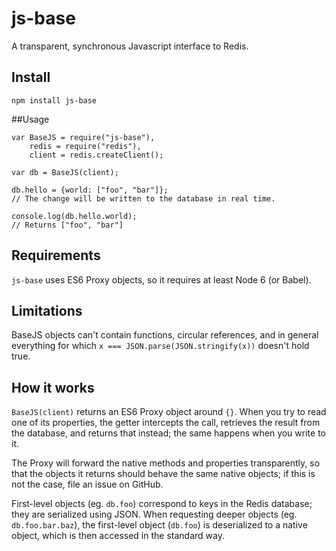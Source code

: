 js-base
=======

A transparent, synchronous Javascript interface to Redis.

## Install

```
npm install js-base
```

##Usage

```
var BaseJS = require("js-base"),
	redis = require("redis"),
	client = redis.createClient();

var db = BaseJS(client);

db.hello = {world: ["foo", "bar"]};
// The change will be written to the database in real time.

console.log(db.hello.world);
// Returns ["foo", "bar"]
```

## Requirements

`js-base` uses ES6 Proxy objects, so it requires at least Node 6 (or Babel).

## Limitations

BaseJS objects can't contain functions, circular references, and in general everything for which `x === JSON.parse(JSON.stringify(x))` doesn't hold true.

## How it works

`BaseJS(client)` returns an ES6 Proxy object around `{}`. When you try to read one of its properties, the getter intercepts the call, retrieves the result from the database, and returns that instead; the same happens when you write to it.

The Proxy will forward the native methods and properties transparently, so that the objects it returns should behave the same native objects; if this is not the case, file an issue on GitHub.

First-level objects (eg. `db.foo`) correspond to keys in the Redis database; they are serialized using JSON. When requesting deeper objects (eg. `db.foo.bar.baz`), the first-level object (`db.foo`) is deserialized to a native object, which is then accessed in the standard way.